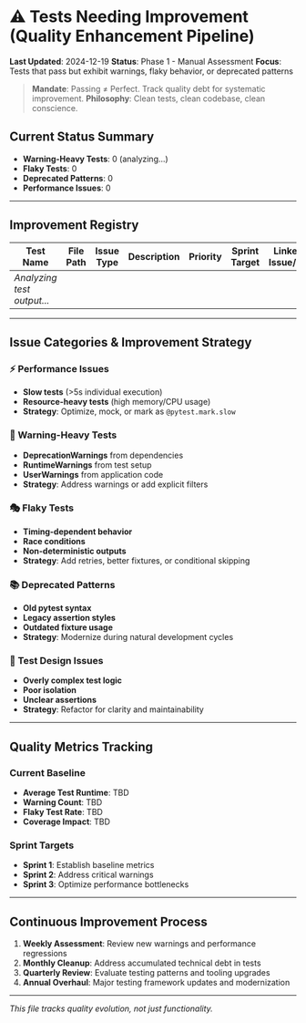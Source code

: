 # ⚠️ Tests Needing Improvement (Quality Enhancement Pipeline)

**Last Updated**: 2024-12-19
**Status**: Phase 1 - Manual Assessment
**Focus**: Tests that pass but exhibit warnings, flaky behavior, or deprecated patterns

> **Mandate**: Passing ≠ Perfect. Track quality debt for systematic improvement.
> **Philosophy**: Clean tests, clean codebase, clean conscience.

## Current Status Summary
- **Warning-Heavy Tests**: 0 (analyzing...)
- **Flaky Tests**: 0
- **Deprecated Patterns**: 0
- **Performance Issues**: 0

---

## Improvement Registry

| Test Name | File Path | Issue Type | Description | Priority | Sprint Target | Linked Issue/PR | Improvement Plan | Status |
|-----------|-----------|------------|-------------|----------|---------------|-----------------|------------------|--------|
| *Analyzing test output...* | | | | | | | | |

---

## Issue Categories & Improvement Strategy

### ⚡ Performance Issues
- **Slow tests** (>5s individual execution)
- **Resource-heavy tests** (high memory/CPU usage)
- **Strategy**: Optimize, mock, or mark as `@pytest.mark.slow`

### 🔔 Warning-Heavy Tests
- **DeprecationWarnings** from dependencies
- **RuntimeWarnings** from test setup
- **UserWarnings** from application code
- **Strategy**: Address warnings or add explicit filters

### 🎭 Flaky Tests
- **Timing-dependent behavior**
- **Race conditions**
- **Non-deterministic outputs**
- **Strategy**: Add retries, better fixtures, or conditional skipping

### 📚 Deprecated Patterns
- **Old pytest syntax**
- **Legacy assertion styles**
- **Outdated fixture usage**
- **Strategy**: Modernize during natural development cycles

### 🧪 Test Design Issues
- **Overly complex test logic**
- **Poor isolation**
- **Unclear assertions**
- **Strategy**: Refactor for clarity and maintainability

---

## Quality Metrics Tracking

### Current Baseline
- **Average Test Runtime**: TBD
- **Warning Count**: TBD
- **Flaky Test Rate**: TBD
- **Coverage Impact**: TBD

### Sprint Targets
- **Sprint 1**: Establish baseline metrics
- **Sprint 2**: Address critical warnings
- **Sprint 3**: Optimize performance bottlenecks

---

## Continuous Improvement Process

1. **Weekly Assessment**: Review new warnings and performance regressions
2. **Monthly Cleanup**: Address accumulated technical debt in tests
3. **Quarterly Review**: Evaluate testing patterns and tooling upgrades
4. **Annual Overhaul**: Major testing framework updates and modernization

---

*This file tracks quality evolution, not just functionality.*
